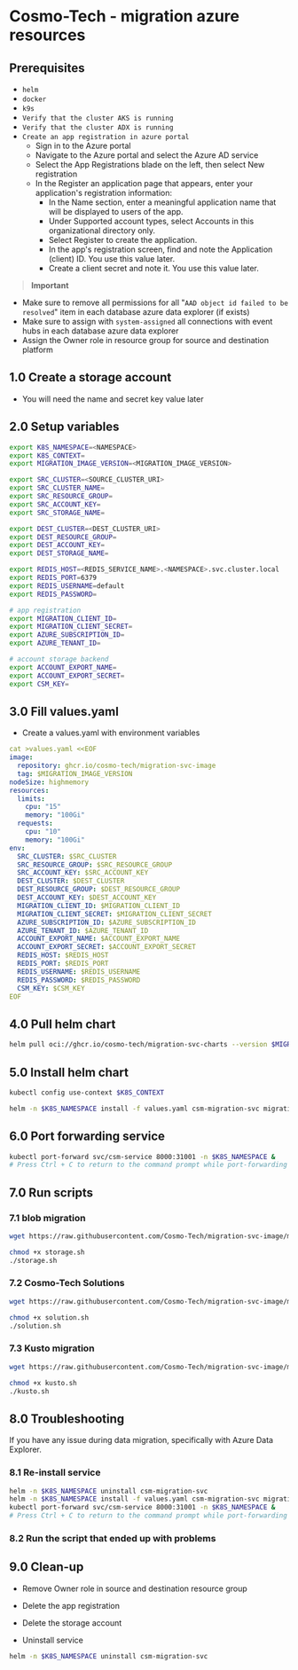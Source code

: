 # Cosmo-Tech - migration azure resources

## Prerequisites

* `helm`
* `docker`
* `k9s`
* `Verify that the cluster AKS is running`
* `Verify that the cluster ADX is running`
* `Create an app registration in azure portal`
    * Sign in to the Azure portal
    * Navigate to the Azure portal and select the Azure AD service
    * Select the App Registrations blade on the left, then select New registration
    * In the Register an application page that appears, enter your application's registration information:
        * In the Name section, enter a meaningful application name that will be displayed to users of the app.
        * Under Supported account types, select Accounts in this organizational directory only.
        * Select Register to create the application.
        * In the app's registration screen, find and note the Application (client) ID. You use this value later.
        * Create a client secret and note it. You use this value later.

> **Important**    
* Make sure to remove all permissions for all "`AAD object id failed to be resolved`" item in each database azure data explorer (if exists)
* Make sure to assign with `system-assigned` all connections with event hubs in each database azure data explorer  
* Assign the Owner role in resource group for source and destination platform


## 1.0 Create a storage account
* You will need the name and secret key value later


## 2.0 Setup variables

```bash
export K8S_NAMESPACE=<NAMESPACE>
export K8S_CONTEXT=
export MIGRATION_IMAGE_VERSION=<MIGRATION_IMAGE_VERSION>

export SRC_CLUSTER=<SOURCE_CLUSTER_URI>
export SRC_CLUSTER_NAME=
export SRC_RESOURCE_GROUP=
export SRC_ACCOUNT_KEY=
export SRC_STORAGE_NAME=

export DEST_CLUSTER=<DEST_CLUSTER_URI>
export DEST_RESOURCE_GROUP=
export DEST_ACCOUNT_KEY=
export DEST_STORAGE_NAME=

export REDIS_HOST=<REDIS_SERVICE_NAME>.<NAMESPACE>.svc.cluster.local
export REDIS_PORT=6379
export REDIS_USERNAME=default
export REDIS_PASSWORD=

# app registration
export MIGRATION_CLIENT_ID=
export MIGRATION_CLIENT_SECRET=
export AZURE_SUBSCRIPTION_ID=
export AZURE_TENANT_ID=

# account storage backend
export ACCOUNT_EXPORT_NAME=
export ACCOUNT_EXPORT_SECRET=
export CSM_KEY=
```

## 3.0 Fill values.yaml

* Create a values.yaml with environment variables

```yaml
cat >values.yaml <<EOF
image:
  repository: ghcr.io/cosmo-tech/migration-svc-image
  tag: $MIGRATION_IMAGE_VERSION
nodeSize: highmemory
resources:
  limits:
    cpu: "15"
    memory: "100Gi"
  requests:
    cpu: "10"
    memory: "100Gi"
env:
  SRC_CLUSTER: $SRC_CLUSTER
  SRC_RESOURCE_GROUP: $SRC_RESOURCE_GROUP
  SRC_ACCOUNT_KEY: $SRC_ACCOUNT_KEY
  DEST_CLUSTER: $DEST_CLUSTER 
  DEST_RESOURCE_GROUP: $DEST_RESOURCE_GROUP 
  DEST_ACCOUNT_KEY: $DEST_ACCOUNT_KEY
  MIGRATION_CLIENT_ID: $MIGRATION_CLIENT_ID 
  MIGRATION_CLIENT_SECRET: $MIGRATION_CLIENT_SECRET 
  AZURE_SUBSCRIPTION_ID: $AZURE_SUBSCRIPTION_ID
  AZURE_TENANT_ID: $AZURE_TENANT_ID
  ACCOUNT_EXPORT_NAME: $ACCOUNT_EXPORT_NAME 
  ACCOUNT_EXPORT_SECRET: $ACCOUNT_EXPORT_SECRET 
  REDIS_HOST: $REDIS_HOST
  REDIS_PORT: $REDIS_PORT
  REDIS_USERNAME: $REDIS_USERNAME  
  REDIS_PASSWORD: $REDIS_PASSWORD 
  CSM_KEY: $CSM_KEY
EOF
```

## 4.0 Pull helm chart 
```bash
helm pull oci://ghcr.io/cosmo-tech/migration-svc-charts --version $MIGRATION_IMAGE_VERSION
```

## 5.0 Install helm chart
```bash
kubectl config use-context $K8S_CONTEXT
```
```bash
helm -n $K8S_NAMESPACE install -f values.yaml csm-migration-svc migration-svc-charts-$MIGRATION_IMAGE_VERSION.tgz
```

## 6.0 Port forwarding service
```bash
kubectl port-forward svc/csm-service 8000:31001 -n $K8S_NAMESPACE &
# Press Ctrl + C to return to the command prompt while port-forwarding runs in the background.
```

## 7.0 Run scripts

### 7.1 blob migration
```bash
wget https://raw.githubusercontent.com/Cosmo-Tech/migration-svc-image/main/scripts/storage.sh
```
```bash
chmod +x storage.sh
./storage.sh
```

### 7.2 Cosmo-Tech Solutions
```bash
wget https://raw.githubusercontent.com/Cosmo-Tech/migration-svc-image/main/scripts/solution.sh
```
```bash
chmod +x solution.sh
./solution.sh
```

### 7.3 Kusto migration
```bash
wget https://raw.githubusercontent.com/Cosmo-Tech/migration-svc-image/main/scripts/kusto.sh
```
```bash
chmod +x kusto.sh
./kusto.sh
```

## 8.0 Troubleshooting

If you have any issue during data migration, specifically with Azure Data Explorer.

### 8.1 Re-install service
```bash
helm -n $K8S_NAMESPACE uninstall csm-migration-svc
helm -n $K8S_NAMESPACE install -f values.yaml csm-migration-svc migration-svc-charts-$MIGRATION_IMAGE_VERSION.tgz
kubectl port-forward svc/csm-service 8000:31001 -n $K8S_NAMESPACE &
# Press Ctrl + C to return to the command prompt while port-forwarding runs in the background.
```

### 8.2 Run the script that ended up with problems

## 9.0 Clean-up

* Remove Owner role in source and destination resource group
* Delete the app registration
* Delete the storage account

* Uninstall service
```bash
helm -n $K8S_NAMESPACE uninstall csm-migration-svc
```